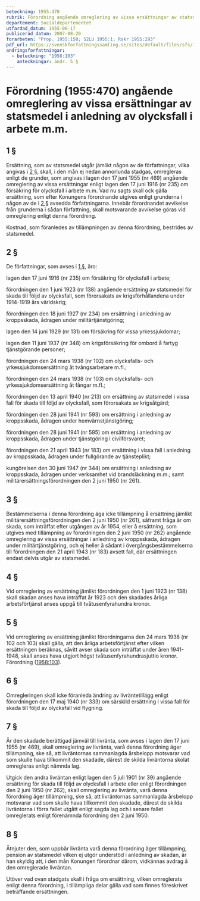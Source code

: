 ```yaml
---
beteckning: 1955:470
rubrik: Förordning angående omreglering av vissa ersättningar av statsmedel i anledning av olycksfall i arbete m.m.
departement: Socialdepartementet
utfardad_datum: 1955-06-17
publicerad_datum: 2007-08-20
forarbeten: "Prop. 1955:158; S2LU 1955:1; Rskr 1955:293"
pdf_url: https://svenskforfattningssamling.se/sites/default/files/sfs/1955-06/SFS1955-470.pdf
andringsforfattningar:
  - beteckning: "1958:103"
    anteckningar: ändr. 5 §
---
```


# Förordning (1955:470) angående omreglering av vissa ersättningar av statsmedel i anledning av olycksfall i arbete m.m.

## 1 §

Ersättning, som av statsmedel utgår jämlikt någon av de författningar, vilka angivas i [2 §](#2), skall, i den mån ej nedan annorlunda stadgas, omregleras enligt de grunder, som angivas i lagen den 17 juni 1955 (nr 469) angående omreglering av vissa  ersättningar enligt lagen den 17 juni 1916 (nr 235) om försäkring för olycksfall i arbete m.m. Vad nu sagts skall ock gälla ersättning, som efter Konungens förordnande utgives enligt grunderna i någon av de i [2 §](#2) avsedda författningarna. Innebär förordnandet avvikelse från grunderna i sådan författning, skall motsvarande avvikelse göras vid omreglering enligt denna  förordning.

Kostnad, som föranledes av tillämpningen av denna förordning,  bestrides av statsmedel.

## 2 §

De författningar, som avses i [1 §](#1), äro:

lagen den 17 juni 1916 (nr 235) om försäkring för olycksfall i arbete;

förordningen den 1 juni 1923 (nr 138) angående ersättning av statsmedel för skada till följd av olycksfall, som förorsakats av krigsförhållandena under 1914-1919 års världskrig;

förordningen den 18 juni 1927 (nr 234) om ersättning i anledning  av kroppsskada, ådragen under militärtjänstgöring;

lagen den 14 juni 1929 (nr 131) om försäkring för vissa yrkessjukdomar;

lagen den 11 juni 1937 (nr 348) om krigsförsäkring för ombord å fartyg tjänstgörande personer;

förordningen den 24 mars 1938 (nr 102) om olycksfalls- och yrkessjukdomsersättning åt tvångsarbetare m.fl.;

förordningen den 24 mars 1938 (nr 103) om olycksfalls- och yrkessjukdomsersättning åt fångar m.fl.;

förordningen den 13 april 1940 (nr 213) om ersättning av  statsmedel i vissa fall för skada till följd av olycksfall, som  förorsakats av krigsåtgärd;

förordningen den 28 juni 1941 (nr 593) om ersättning i anledning av kroppsskada, ådragen under hemvärnstjänstgöring;

förordningen den 28 juni 1941 (nr 595) om ersättning i anledning av kroppsskada, ådragen under tjänstgöring i civilförsvaret;

förordningen den 21 april 1943 (nr 183) om ersättning i vissa fall i anledning av kroppsskada, ådragen under fullgörande av tjänsteplikt;

kungörelsen den 30 juni 1947 (nr 344) om ersättning i anledning av kroppsskada, ådragen under verksamhet vid brandsläckning m.m.; samt militärersättningsförordningen den 2 juni 1950 (nr 261).

## 3 §

Bestämmelserna i denna förordning äga icke tillämpning å ersättning jämlikt militärersättningsförordningen den 2 juni 1950 (nr 261), såframt fråga är om skada, som inträffat efter utgången av år 1954, eller å ersättning, som utgives med tillämpning av förordningen den 2 juni 1950 (nr 262) angående omreglering av vissa ersättningar i anledning av kroppsskada, ådragen under militärtjänstgöring, och ej heller å sådant i övergångsbestämmelserna till förordningen den 21 april 1943 (nr 183) avsett fall, där ersättningen endast delvis utgår av statsmedel.

## 4 §

Vid omreglering av ersättning jämlikt förordningen den 1 juni 1923 (nr 138) skall skadan anses hava inträffat år 1923 och den skadades årliga arbetsförtjänst anses uppgå till tvåtusenfyrahundra kronor.

## 5 §

Vid omreglering av ersättning jämlikt förordningarna den 24 mars 1938 (nr 102 och 103) skall gälla, att den årliga arbetsförtjänst efter vilken ersättningen beräknas, såvitt avser  skada som inträffat under åren 1941-1948, skall anses hava utgjort högst tvåtusenfyrahundrasjuttio kronor. Förordning  ([1958:103](https://selex.se/eli/sfs/1958/103)).

## 6 §

Omregleringen skall icke föranleda ändring av livräntetillägg enligt förordningen den 17 maj 1940 (nr 333) om särskild ersättning i vissa fall för skada till följd av olycksfall vid flygning.

## 7 §

Är den skadade berättigad jämväl till livränta, som avses i lagen den 17 juni 1955 (nr 469), skall omreglering av livränta, varå denna förordning äger tillämpning, ske så, att livräntornas sammanlagda årsbelopp motsvarar vad som skulle hava tillkommit den skadade, därest de skilda livräntorna skolat omregleras  enligt nämnda lag.

Utgick den andra livräntan enligt lagen den 5 juli 1901 (nr 39) angående ersättning för skada till följd av olycksfall i arbete  eller enligt förordningen den 2 juni 1950 (nr 262), skall omreglering av livränta, varå denna förordning äger tillämpning, ske så, att livräntornas sammanlagda årsbelopp motsvarar vad som skulle hava tillkommit den skadade, därest de skilda livräntorna i förra fallet utgått enligt sagda lag och i senare fallet omreglerats enligt förenämnda förordning den 2 juni 1950.

## 8 §

Åtnjuter den, som uppbär livränta varå denna förordning äger tillämpning, pension av statsmedel vilken ej utgör understöd i anledning av skadan, är han skyldig att, i den mån Konungen förordnar därom, vidkännas avdrag å den omreglerade livräntan.

Utöver vad ovan stadgats skall i fråga om ersättning, vilken omreglerats enligt denna förordning, i tillämpliga delar gälla vad som finnes föreskrivet beträffande ersättningen.